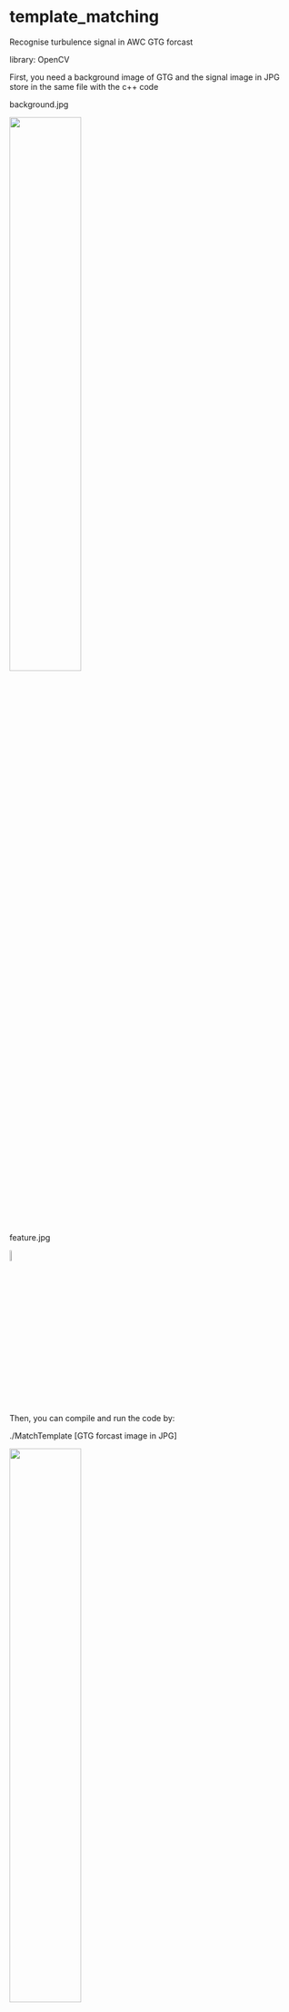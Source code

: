 # template_matching
Recognise turbulence signal in AWC GTG forcast

library: OpenCV

First, you need a background image of GTG and the signal image in JPG store in the same file with the c++ code

background.jpg

<img src="https://github.com/caraaaaa/template-matching/blob/master/images/background.jpg" width="50%" height="50%">

feature.jpg

<img src="https://github.com/caraaaaa/template-matching/blob/master/images/feature.jpg" width="7%" height="7%">

Then, you can compile and run the code by:

./MatchTemplate [GTG forcast image in JPG]

<img src="https://github.com/caraaaaa/template-matching/blob/master/images/sample.jpg" width="50%" height="50%">


**Inside code**

1. Invert color of the input image and the background image
<img src="https://github.com/caraaaaa/template-matching/blob/master/images/converted.jpg" width="80%" height="80%">

2. Subtract pixel of the input image from the backgroun image. Invert the input image back to original color
<img src="https://github.com/caraaaaa/template-matching/blob/master/images/Filtered.jpg" width="50%" height="50%">

3. Perform matchTemplate and mark the identified signal
<img src="https://github.com/caraaaaa/template-matching/blob/master/images/Result.jpg" width="50%" height="50%">
